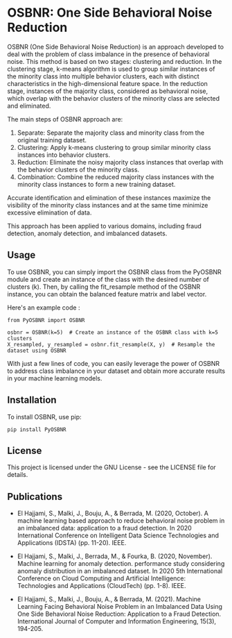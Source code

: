 # OSBNR: One Side Behavioral Noise Reduction

OSBNR (One Side Behavioral Noise Reduction) is an approach developed to deal with the problem of class imbalance in the presence of behavioral noise. This method is based on two stages: clustering and reduction. In the clustering stage, k-means algorithm is used to group similar instances of the minority class into multiple behavior clusters, each with distinct characteristics in the high-dimensional feature space. In the reduction stage, instances of the majority class, considered as behavioral noise, which overlap with the behavior clusters of the minority class are selected and eliminated.

The main steps of OSBNR approach are:

1. Separate: Separate the majority class and minority class from the original training dataset.
2. Clustering: Apply k-means clustering to group similar minority class instances into behavior clusters.
3. Reduction: Eliminate the noisy majority class instances that overlap with the behavior clusters of the minority class.
4. Combination: Combine the reduced majority class instances with the minority class instances to form a new training dataset.

Accurate identification and elimination of these instances maximize the visibility of the minority class instances and at the same time minimize excessive elimination of data.
  
This approach has been applied to various domains, including fraud detection, anomaly detection, and imbalanced datasets.

## Usage

To use OSBNR, you can simply import the OSBNR class from the PyOSBNR module and create an instance of the class with the desired number of clusters (k). Then, by calling the fit_resample method of the OSBNR instance, you can obtain the balanced feature matrix and label vector.

Here's an example code :

    from PyOSBNR import OSBNR

    osbnr = OSBNR(k=5)  # Create an instance of the OSBNR class with k=5 clusters
    X_resampled, y_resampled = osbnr.fit_resample(X, y)  # Resample the dataset using OSBNR

With just a few lines of code, you can easily leverage the power of OSBNR to address class imbalance in your dataset and obtain more accurate results in your machine learning models.

## Installation

To install OSBNR, use pip:

    pip install PyOSBNR

## License

This project is licensed under the GNU License - see the LICENSE file for details.

## Publications 

- El Hajjami, S., Malki, J., Bouju, A., & Berrada, M. (2020, October). A machine learning based approach to reduce behavioral noise problem in an imbalanced data: application to a fraud detection. In 2020 International Conference on Intelligent Data Science Technologies and Applications (IDSTA) (pp. 11-20). IEEE.

- El Hajjami, S., Malki, J., Berrada, M., & Fourka, B. (2020, November). Machine learning for anomaly detection. performance study considering anomaly distribution in an imbalanced dataset. In 2020 5th International Conference on Cloud Computing and Artificial Intelligence: Technologies and Applications (CloudTech) (pp. 1-8). IEEE.

- El Hajjami, S., Malki, J., Bouju, A., & Berrada, M. (2021). Machine Learning Facing Behavioral Noise Problem in an Imbalanced Data Using One Side Behavioral Noise Reduction: Application to a Fraud Detection. International Journal of Computer and Information Engineering, 15(3), 194-205.